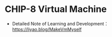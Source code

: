 # CHIP-8 Virtual Machine
- Detailed Note of Learning and Development：https://liyao.blog/MakeVmMyself
